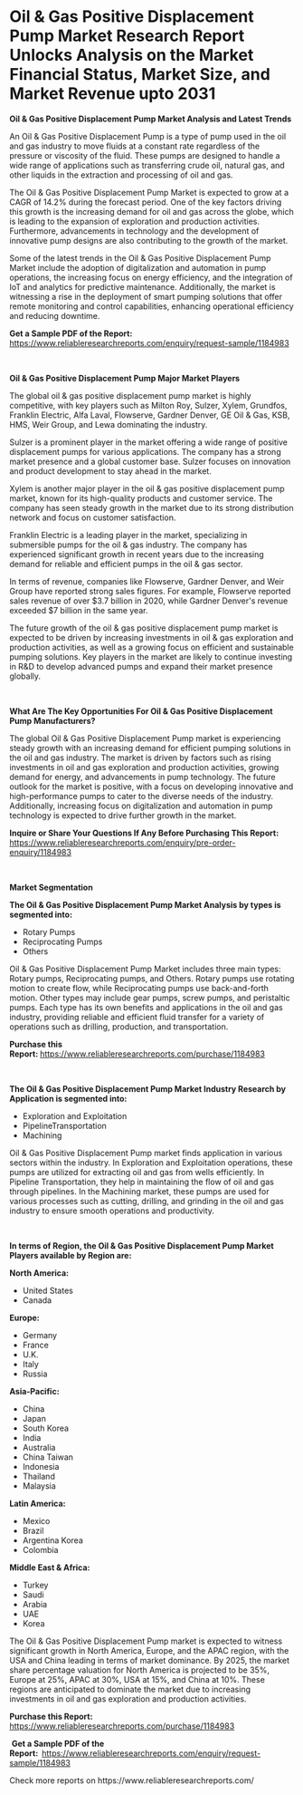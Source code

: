 <p><h1>Oil & Gas Positive Displacement Pump Market Research Report Unlocks Analysis on the Market Financial Status, Market Size, and Market Revenue upto 2031</h1></p><p><strong>Oil & Gas Positive Displacement Pump Market Analysis and Latest Trends</strong></p>
<p><p>An Oil & Gas Positive Displacement Pump is a type of pump used in the oil and gas industry to move fluids at a constant rate regardless of the pressure or viscosity of the fluid. These pumps are designed to handle a wide range of applications such as transferring crude oil, natural gas, and other liquids in the extraction and processing of oil and gas.</p><p>The Oil & Gas Positive Displacement Pump Market is expected to grow at a CAGR of 14.2% during the forecast period. One of the key factors driving this growth is the increasing demand for oil and gas across the globe, which is leading to the expansion of exploration and production activities. Furthermore, advancements in technology and the development of innovative pump designs are also contributing to the growth of the market.</p><p>Some of the latest trends in the Oil & Gas Positive Displacement Pump Market include the adoption of digitalization and automation in pump operations, the increasing focus on energy efficiency, and the integration of IoT and analytics for predictive maintenance. Additionally, the market is witnessing a rise in the deployment of smart pumping solutions that offer remote monitoring and control capabilities, enhancing operational efficiency and reducing downtime.</p></p>
<p><strong>Get a Sample PDF of the Report:&nbsp;</strong> <a href="https://www.reliableresearchreports.com/enquiry/request-sample/1184983">https://www.reliableresearchreports.com/enquiry/request-sample/1184983</a></p>
<p>&nbsp;</p>
<p><strong>Oil & Gas Positive Displacement Pump Major Market Players</strong></p>
<p><p>The global oil & gas positive displacement pump market is highly competitive, with key players such as Milton Roy, Sulzer, Xylem, Grundfos, Franklin Electric, Alfa Laval, Flowserve, Gardner Denver, GE Oil & Gas, KSB, HMS, Weir Group, and Lewa dominating the industry.</p><p>Sulzer is a prominent player in the market offering a wide range of positive displacement pumps for various applications. The company has a strong market presence and a global customer base. Sulzer focuses on innovation and product development to stay ahead in the market.</p><p>Xylem is another major player in the oil & gas positive displacement pump market, known for its high-quality products and customer service. The company has seen steady growth in the market due to its strong distribution network and focus on customer satisfaction.</p><p>Franklin Electric is a leading player in the market, specializing in submersible pumps for the oil & gas industry. The company has experienced significant growth in recent years due to the increasing demand for reliable and efficient pumps in the oil & gas sector.</p><p>In terms of revenue, companies like Flowserve, Gardner Denver, and Weir Group have reported strong sales figures. For example, Flowserve reported sales revenue of over $3.7 billion in 2020, while Gardner Denver's revenue exceeded $7 billion in the same year.</p><p>The future growth of the oil & gas positive displacement pump market is expected to be driven by increasing investments in oil & gas exploration and production activities, as well as a growing focus on efficient and sustainable pumping solutions. Key players in the market are likely to continue investing in R&D to develop advanced pumps and expand their market presence globally.</p></p>
<p>&nbsp;</p>
<p><strong>What Are The Key Opportunities For Oil & Gas Positive Displacement Pump Manufacturers?</strong></p>
<p><p>The global Oil & Gas Positive Displacement Pump market is experiencing steady growth with an increasing demand for efficient pumping solutions in the oil and gas industry. The market is driven by factors such as rising investments in oil and gas exploration and production activities, growing demand for energy, and advancements in pump technology. The future outlook for the market is positive, with a focus on developing innovative and high-performance pumps to cater to the diverse needs of the industry. Additionally, increasing focus on digitalization and automation in pump technology is expected to drive further growth in the market.</p></p>
<p><strong>Inquire or Share Your Questions If Any Before Purchasing This Report:</strong> <a href="https://www.reliableresearchreports.com/enquiry/pre-order-enquiry/1184983">https://www.reliableresearchreports.com/enquiry/pre-order-enquiry/1184983</a></p>
<p>&nbsp;</p>
<p><strong>Market Segmentation</strong></p>
<p><strong>The Oil & Gas Positive Displacement Pump Market Analysis by types is segmented into:</strong></p>
<p><ul><li>Rotary Pumps</li><li>Reciprocating Pumps</li><li>Others</li></ul></p>
<p><p>Oil & Gas Positive Displacement Pump Market includes three main types: Rotary pumps, Reciprocating pumps, and Others. Rotary pumps use rotating motion to create flow, while Reciprocating pumps use back-and-forth motion. Other types may include gear pumps, screw pumps, and peristaltic pumps. Each type has its own benefits and applications in the oil and gas industry, providing reliable and efficient fluid transfer for a variety of operations such as drilling, production, and transportation.</p></p>
<p><strong>Purchase this Report:&nbsp;</strong><a href="https://www.reliableresearchreports.com/purchase/1184983">https://www.reliableresearchreports.com/purchase/1184983</a></p>
<p>&nbsp;</p>
<p><strong>The Oil & Gas Positive Displacement Pump Market Industry Research by Application is segmented into:</strong></p>
<p><ul><li>Exploration and Exploitation</li><li>PipelineTransportation</li><li>Machining</li></ul></p>
<p><p>Oil & Gas Positive Displacement Pump market finds application in various sectors within the industry. In Exploration and Exploitation operations, these pumps are utilized for extracting oil and gas from wells efficiently. In Pipeline Transportation, they help in maintaining the flow of oil and gas through pipelines. In the Machining market, these pumps are used for various processes such as cutting, drilling, and grinding in the oil and gas industry to ensure smooth operations and productivity.</p></p>
<p>&nbsp;</p>
<p><strong>In terms of Region, the Oil & Gas Positive Displacement Pump Market Players available by Region are:</strong></p>
<p>
    <p> <strong> North America: </strong>
        <ul>
            <li>United States</li>
            <li>Canada</li>
        </ul>
        </p> 
    <p> <strong> Europe: </strong>
        <ul>
            <li>Germany</li>
            <li>France</li>
            <li>U.K.</li>
            <li>Italy</li>
            <li>Russia</li>
        </ul>
        </p> 
    <p> <strong> Asia-Pacific: </strong>
        <ul>
            <li>China</li>
            <li>Japan</li>
            <li>South Korea</li>
            <li>India</li>
            <li>Australia</li>
            <li>China Taiwan</li>
            <li>Indonesia</li>
            <li>Thailand</li>
            <li>Malaysia</li>
        </ul>
        </p> 
    <p> <strong> Latin America: </strong>
        <ul>
            <li>Mexico</li>
            <li>Brazil</li>
            <li>Argentina Korea</li>
            <li>Colombia</li>
        </ul>
        </p> 
    <p> <strong> Middle East & Africa: </strong>
        <ul>
            <li>Turkey</li>
            <li>Saudi</li>
            <li>Arabia</li>
            <li>UAE</li>
            <li>Korea</li>
        </ul>
    </p>
    </p>
<p><p>The Oil & Gas Positive Displacement Pump market is expected to witness significant growth in North America, Europe, and the APAC region, with the USA and China leading in terms of market dominance. By 2025, the market share percentage valuation for North America is projected to be 35%, Europe at 25%, APAC at 30%, USA at 15%, and China at 10%. These regions are anticipated to dominate the market due to increasing investments in oil and gas exploration and production activities.</p></p>
<p><strong>Purchase this Report: </strong><a href="https://www.reliableresearchreports.com/purchase/1184983">https://www.reliableresearchreports.com/purchase/1184983</a></p>
<p>&nbsp;<strong>Get a Sample PDF of the Report:&nbsp;&nbsp;</strong><a href="https://www.reliableresearchreports.com/enquiry/request-sample/1184983">https://www.reliableresearchreports.com/enquiry/request-sample/1184983</a></p>
<p><strong></strong></p>
<p>Check more reports on https://www.reliableresearchreports.com/</p>